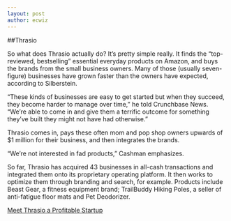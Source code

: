 ```yaml
---
layout: post
author: ecwiz
---
```

##Thrasio

So what does Thrasio actually do? It’s pretty simple really. It finds the “top-reviewed, bestselling” essential everyday products on Amazon, and buys the brands from the small business owners. Many of those (usually seven-figure) businesses have grown faster than the owners have expected, according to Silberstein.

“These kinds of businesses are easy to get started but when they succeed, they become harder to manage over time,” he told Crunchbase News. “We’re able to come in and give them a terrific outcome for something they’ve built they might not have had otherwise.”

Thrasio comes in, pays these often mom and pop shop owners upwards of $1 million for their business, and then integrates the brands.

“We’re not interested in fad products,” Cashman emphasizes.

So far, Thrasio has acquired 43 businesses in all-cash transactions and integrated them onto its proprietary operating platform. It then works to optimize them through branding and search, for example. Products include Beast Gear, a fitness equipment brand; TrailBuddy Hiking Poles, a seller of anti-fatigue floor mats and Pet Deodorizer.

[Meet Thrasio a Profitable Startup](https://news.crunchbase.com/news/meet-thrasio-a-profitable-startup-that-just-raised-110m-at-a-780m-valuation/)
